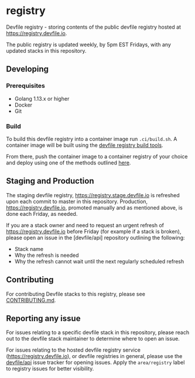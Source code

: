# registry
Devfile registry - storing contents of the public devfile registry hosted at https://registry.devfile.io.

The public registry is updated weekly, by 5pm EST Fridays, with any updated stacks in this repository.

## Developing

### Prerequisites

- Golang 1.13.x or higher
- Docker
- Git

### Build

To build this devfile registry into a container image run `.ci/build.sh`. A container image will be built using the [devfile registry build tools](https://github.com/devfile/registry-support/tree/master/build-tools).

From there, push the container image to a container registry of your choice and deploy using one of the methods outlined [here](https://github.com/devfile/registry-support#deploy).

## Staging and Production

The staging devfile registry, https://registry.stage.devfile.io is refreshed upon each commit to master in this repository. Production, https://registry.devfile.io, promoted manually and as mentioned above, is done each Friday, as needed.

If you are a stack owner and need to request an urgent refresh of https://registry.devfile.io before Friday (for example if a stack is broken), please open an issue in the [devfile/api] repository outlining the following:

- Stack name
- Why the refresh is needed
- Why the refresh cannot wait until the next regularly scheduled refresh

## Contributing

For contributing Devfile stacks to this registry, please see [CONTRIBUTING.md](CONTRIBUTING.md).


## Reporting any issue

For issues relating to a specific devfile stack in this repository, please reach out to the devfile stack maintainer to determine where to open an issue.

For issues relating to the hosted devfile registry service (https://registry.devfile.io), or devfile registries in general, please use the [devfile/api](https://github.com/devfile/api/) issue tracker for opening issues. Apply the `area/registry` label to registry issues for better visibility.
